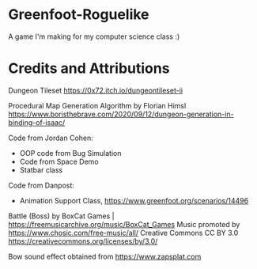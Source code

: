 # Greenfoot-Roguelike

A game I'm making for my computer science class :)

# Credits and Attributions

Dungeon Tileset
https://0x72.itch.io/dungeontileset-ii

Procedural Map Generation Algorithm by Florian Himsl
https://www.boristhebrave.com/2020/09/12/dungeon-generation-in-binding-of-isaac/

Code from Jordan Cohen:
- OOP code from Bug Simulation
- Code from Space Demo
- Statbar class

Code from Danpost:
- Animation Support Class, https://www.greenfoot.org/scenarios/14496

Battle (Boss) by BoxCat Games | https://freemusicarchive.org/music/BoxCat_Games
Music promoted by https://www.chosic.com/free-music/all/
Creative Commons CC BY 3.0
https://creativecommons.org/licenses/by/3.0/

Bow sound effect obtained from https://www.zapsplat.com
